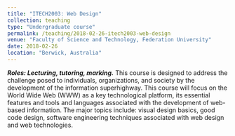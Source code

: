 ```yaml
---
title: "ITECH2003: Web Design"
collection: teaching
type: "Undergraduate course"
permalink: /teaching/2018-02-26-itech2003-web-design
venue: "Faculty of Science and Technology, Federation University"
date: 2018-02-26
location: "Berwick, Australia"
---
```


***Roles: Lecturing, tutoring, marking.*** This course is designed to address the challenge posed to individuals, organizations, and society by the development of the information superhighway. This course will focus on the World Wide Web (WWW) as a key technological platform, its essential features and tools and languages associated with the development of web-based information. The major topics include: visual design basics, good code design, software engineering techniques associated with web design and web technologies.
